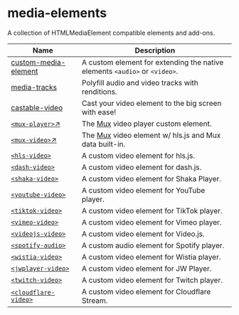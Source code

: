 # media-elements

A collection of HTMLMediaElement compatible elements and add-ons.

| Name                                                                                 | Description                                                                    |
| ------------------------------------------------------------------------------------ | ------------------------------------------------------------------------------ |
| [custom-media-element](packages/custom-media-element)                                | A custom element for extending the native elements `<audio>` or `<video>`.     |
| [media-tracks](packages/media-tracks)                                                | Polyfill audio and video tracks with renditions.                               |
| [castable-video](packages/castable-video)                                            | Cast your video element to the big screen with ease!                           |
| [`<mux-player>`↗](https://github.com/muxinc/elements/tree/main/packages/mux-player) | The [Mux](https://www.mux.com/) video player custom element.                   |
| [`<mux-video>`↗](https://github.com/muxinc/elements/tree/main/packages/mux-video)   | The [Mux](https://www.mux.com/) video element w/ hls.js and Mux data built-in. |
| [`<hls-video>`](packages/hls-video-element)                                          | A custom video element for hls.js.                                             |
| [`<dash-video>`](packages/dash-video-element)                                        | A custom video element for dash.js.                                            |
| [`<shaka-video>`](packages/shaka-video-element)                                      | A custom video element for Shaka Player.                                       |
| [`<youtube-video>`](packages/youtube-video-element)                                  | A custom video element for YouTube player.                                     |
| [`<tiktok-video>`](packages/tiktok-video-element)                                    | A custom video element for TikTok player.                                      |
| [`<vimeo-video>`](packages/vimeo-video-element)                                      | A custom video element for Vimeo player.                                       |
| [`<videojs-video>`](packages/videojs-video-element)                                  | A custom video element for Video.js.                                           |
| [`<spotify-audio>`](packages/spotify-audio-element)                                  | A custom audio element for Spotify player.                                     |
| [`<wistia-video>`](packages/wistia-video-element)                                    | A custom video element for Wistia player.                                      |
| [`<jwplayer-video>`](packages/jwplayer-video-element)                                | A custom video element for JW Player.                                          |
| [`<twitch-video>`](packages/twitch-video-element)                                    | A custom video element for Twitch player.                                      |
| [`<cloudflare-video>`](packages/cloudflare-video-element)                            | A custom video element for Cloudflare Stream.                                  |
